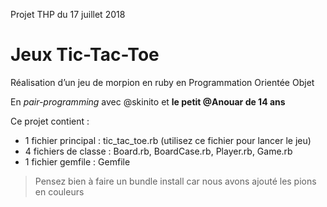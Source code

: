 Projet THP du 17 juillet 2018

<h1> Jeux Tic-Tac-Toe </h1>

Réalisation d’un jeu de morpion en ruby en Programmation Orientée Objet

En <em>pair-programming</em> avec @skinito et <strong> le petit @Anouar de 14 ans </strong>

Ce projet contient :
<ul>
  <li> 1 fichier principal : tic_tac_toe.rb (utilisez ce fichier pour lancer le jeu) </li>

<li> 4 fichiers de classe : Board.rb, BoardCase.rb, Player.rb, Game.rb </li>

<li> 1 fichier gemfile : Gemfile </li>
</ul>

<blockquote>Pensez bien à faire un bundle install car nous avons ajouté les pions en couleurs</blockquote>
